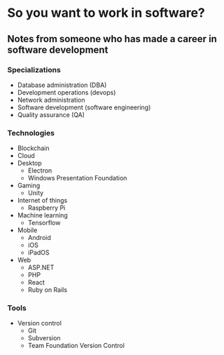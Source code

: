 # So you want to work in software?

## Notes from someone who has made a career in software development

### Specializations

* Database administration (DBA)
* Development operations (devops)
* Network administration
* Software development (software engineering)
* Quality assurance (QA)

### Technologies

* Blockchain
* Cloud
* Desktop
  * Electron
  * Windows Presentation Foundation
* Gaming
  * Unity
* Internet of things
  * Raspberry Pi
* Machine learning
  * Tensorflow
* Mobile
  * Android
  * iOS
  * iPadOS
* Web
  * ASP.NET
  * PHP
  * React
  * Ruby on Rails

### Tools

* Version control
  * Git
  * Subversion
  * Team Foundation Version Control


